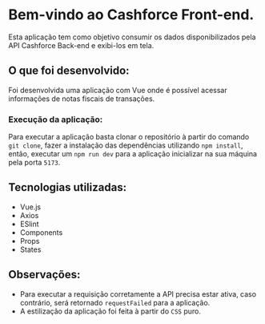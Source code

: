 # Bem-vindo ao Cashforce Front-end.

Esta aplicação tem como objetivo consumir os dados disponibilizados pela API Cashforce Back-end e exibi-los em tela.

## O que foi desenvolvido:

Foi desenvolvida uma aplicação com Vue onde é possível acessar informações de notas fiscais de transações.

### Execução da aplicação:
Para executar a aplicação basta clonar o repositório à partir do comando `git clone`, fazer a instalação das dependências utilizando `npm install`, então, executar um `npm run dev` para a aplicação inicializar na sua máquina pela porta `5173`.

## Tecnologias utilizadas:

- Vue.js
- Axios
- ESlint
- Components
- Props
- States

## Observações:

- Para executar a requisição corretamente a API precisa estar ativa, caso contrário, será retornado `requestFailed` para a aplicação.
- A estilização da aplicação foi feita à partir do `CSS` puro.
